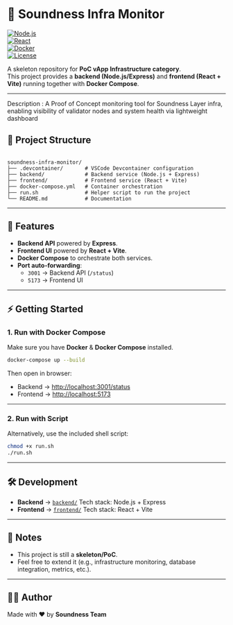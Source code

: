 # 🔎 Soundness Infra Monitor  

[![Node.js](https://img.shields.io/badge/Node.js-18.x-green?logo=node.js)](https://nodejs.org/)  
[![React](https://img.shields.io/badge/React-18-blue?logo=react)](https://react.dev/)  
[![Docker](https://img.shields.io/badge/Docker-Compose-blue?logo=docker)](https://www.docker.com/)  
[![License](https://img.shields.io/badge/License-MIT-yellow.svg)](LICENSE)  

A skeleton repository for **PoC vApp Infrastructure category**.  
This project provides a **backend (Node.js/Express)** and **frontend (React + Vite)** running together with **Docker Compose**.

---
Description :
A Proof of Concept monitoring tool for Soundness Layer infra, enabling visibility of validator nodes and system health via lightweight dashboard
## 📂 Project Structure
```

soundness-infra-monitor/
├── .devcontainer/       # VSCode Devcontainer configuration
├── backend/             # Backend service (Node.js + Express)
├── frontend/            # Frontend service (React + Vite)
├── docker-compose.yml   # Container orchestration
├── run.sh               # Helper script to run the project
└── README.md            # Documentation

````

---

## 🚀 Features
- **Backend API** powered by **Express**.
- **Frontend UI** powered by **React + Vite**.
- **Docker Compose** to orchestrate both services.
- **Port auto-forwarding**:
  - `3001` → Backend API (`/status`)
  - `5173` → Frontend UI

---

## ⚡ Getting Started

### 1. Run with Docker Compose
Make sure you have **Docker** & **Docker Compose** installed.

```bash
docker-compose up --build
````

Then open in browser:

* Backend → [http://localhost:3001/status](http://localhost:3001/status)
* Frontend → [http://localhost:5173](http://localhost:5173)

---

### 2. Run with Script

Alternatively, use the included shell script:

```bash
chmod +x run.sh
./run.sh
```

---

## 🛠 Development

* **Backend** → [`backend/`](./backend)
  Tech stack: Node.js + Express
* **Frontend** → [`frontend/`](./frontend)
  Tech stack: React + Vite

---

## 📌 Notes

* This project is still a **skeleton/PoC**.
* Feel free to extend it (e.g., infrastructure monitoring, database integration, metrics, etc.).

---

## 👨‍💻 Author

Made with ❤️ by **Soundness Team**





